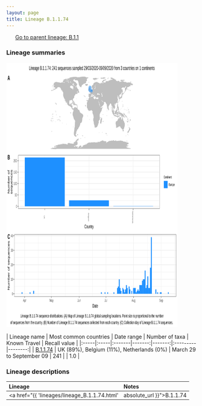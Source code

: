 ```yaml
---
layout: page
title: Lineage B.1.1.74
---
```




<p>
<ul class="actions small">
	 <a href="{{ 'lineages/lineage_B.1.1.html' | absolute_url }}" class="button special fit">Go to parent lineage: B.1.1</a>
</ul>
</p>
<h3> Lineage summaries</h3>

<img src="../assets/images/B.1.1.74.svg" alt="B.1.1.74 lineage summary figure" width="90%" height="700px" />


| Lineage name | Most common countries | Date range | Number of taxa | Known Travel | Recall value |
|:-----|:-----|:-------|-------:|-------:|:---------|--------:|
| <a href="{{ 'lineages/lineage_B.1.1.74.html' | absolute_url }}">B.1.1.74</a> | UK (89%), Belgium (11%), Netherlands (0%) | March 29 to September 09 | 241 |  | 1.0 |

<h3>Lineage descriptions</h3>

| Lineage | Notes |
|:-----|:-----|
| <a href="{{ 'lineages/lineage_B.1.1.74.html' | absolute_url }}">B.1.1.74</a> | Northern Ireland/ Belgium lineage |

